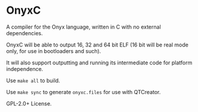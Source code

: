 # OnyxC
A compiler for the Onyx language, written in C with no external dependencies.

OnyxC will be able to output 16, 32 and 64 bit ELF (16 bit will be real mode only, for use in bootloaders and such).

It will also support outputting and running its intermediate code for platform independence.

Use ```make all``` to build.

Use ```make sync``` to generate ```onyxc.files``` for use with QTCreator.

GPL-2.0+ License.
